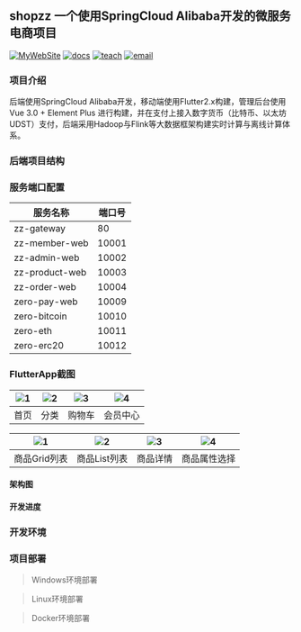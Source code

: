 ## shopzz 一个使用SpringCloud Alibaba开发的微服务电商项目
[![MyWebSite](https://img.shields.io/badge/我的站点-whoiszxl-blue.svg)](http://whoiszxl.com)
[![docs](https://img.shields.io/badge/docs-reference-green.svg)](http://shopzz.whoiszxl.com)
[![teach](https://img.shields.io/badge/演示-mall-orange.svg)](https://shopzz.whoiszxl.com)
[![email](https://img.shields.io/badge/email-whoiszxl@gmail.com-red.svg)](whoiszxl@gmail.com)


### 项目介绍
后端使用SpringCloud Alibaba开发，移动端使用Flutter2.x构建，管理后台使用Vue 3.0 + Element Plus 进行构建，并在支付上接入数字货币（比特币、以太坊UDST）支付，后端采用Hadoop与Flink等大数据框架构建实时计算与离线计算体系。

### 后端项目结构


### 服务端口配置

|  服务名称             | 端口号   |
|  ----                 | ----    |
| zz-gateway            | 80      |
| zz-member-web         | 10001   |
| zz-admin-web          | 10002   |
| zz-product-web        | 10003   |
| zz-order-web          | 10004   |
| zero-pay-web          | 10009   |
| zero-bitcoin          | 10010   |
| zero-eth              | 10011   |
| zero-erc20            | 10012   |


### FlutterApp截图

| ![1](http://zero-mall.oss-cn-shenzhen.aliyuncs.com/screenshot/1.png)                                                          | ![2](http://zero-mall.oss-cn-shenzhen.aliyuncs.com/screenshot/2.png)                                                          | ![3](http://zero-mall.oss-cn-shenzhen.aliyuncs.com/screenshot/3.png)                                                          | ![4](http://zero-mall.oss-cn-shenzhen.aliyuncs.com/screenshot/5.png) |  
| :--: | :--: | :--: | :--: |  
| 首页 | 分类 | 购物车 | 会员中心 |  

| ![1](http://zero-mall.oss-cn-shenzhen.aliyuncs.com/screenshot/6.png)                                                          | ![2](http://zero-mall.oss-cn-shenzhen.aliyuncs.com/screenshot/7.png)                                                          | ![3](http://zero-mall.oss-cn-shenzhen.aliyuncs.com/screenshot/8.png)                                                          | ![4](http://zero-mall.oss-cn-shenzhen.aliyuncs.com/screenshot/9.png) |  
|     :--:    |     :--:     |     :--:  |   :--:        |  
| 商品Grid列表 | 商品List列表 | 商品详情  |   商品属性选择 |  

#### 架构图


#### 开发进度


### 开发环境


### 项目部署

> Windows环境部署


> Linux环境部署


> Docker环境部署
